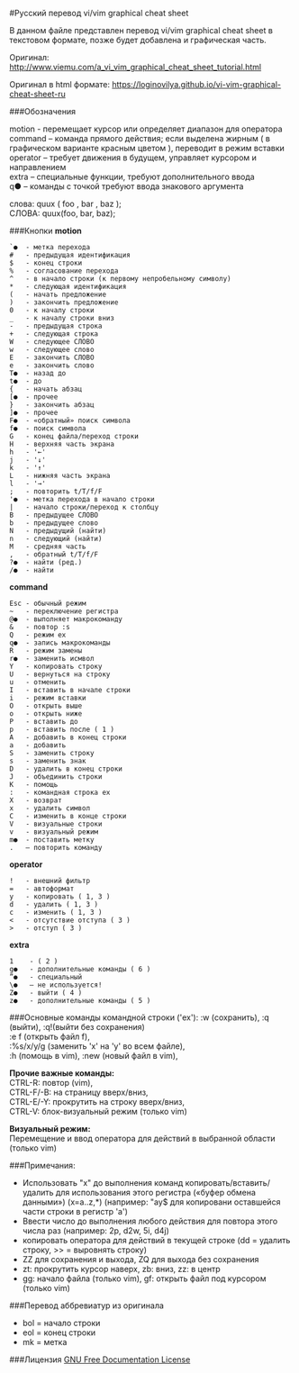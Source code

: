 #Русский перевод vi/vim graphical cheat sheet

В данном файле представлен перевод vi/vim graphical cheat sheet в текстовом формате, позже будет добавлена и графическая часть.

Оригинал: http://www.viemu.com/a_vi_vim_graphical_cheat_sheet_tutorial.html

Оригинал в html формате: https://loginovilya.github.io/vi-vim-graphical-cheat-sheet-ru

###Обозначения

motion - перемещает курсор или определяет диапазон для оператора  
command – команда прямого действия; если выделена жирным ( в графическом варианте красным цветом ), переводит в режим вставки  
operator  – требует движения в будущем, управляет курсором и направлением  
extra – специальные функции, требуют дополнительного ввода  
q● – команды с точкой требуют ввода знакового аргумента

слова: quux ( foo , bar , baz );  
СЛОВА: quux(foo, bar, baz);



###Кнопки
**motion**
```
`●  - метка перехода
#   - предыдущая идентификация
$   - конец строки
%   - согласование перехода
^   - в начало строки (к первому непробельному символу)
*   - следующая идентификация
(   - начать предложение
)   - закончить предложение
0   - к началу строки
_   - к началу строки вниз
-   - предыдущая строка
+   - следующая строка
W   - следующее СЛОВО
w   - следующее слово
E   - закончить СЛОВО
e   - закончить слово
T●  - назад до
t●  - до
{   - начать абзац
[●  - прочее
}   - закончить абзац
]●  - прочее
F●  - «обратный» поиск символа
f●  - поиск символа
G   - конец файла/переход строки
H   - верхняя часть экрана
h   - '←'
j   - '↓'
k   - '↑'
L   - нижняя часть экрана
l   - '→'
;   - повторить t/T/f/F
'●  - метка перехода в начало строки
|   - начало строки/переход к столбцу
B   - предыдущее СЛОВО
b   - предыдущее слово
N   - предыдущий (найти)
n   - следующий (найти)
M   - средняя часть 
,   - обратный t/T/f/F
?●  - найти (ред.)
/●  - найти
```
**command**
```
Esc - обычный режим
~   - переключение регистра
@●  - выполняет макрокоманду
&   - повтор :s
Q   - режим ex
q●  - запись макрокоманды
R   - режим замены
r●  - заменить исмвол
Y   - копировать строку
U   - вернуться на строку
u   - отменить
I   - вставить в начале строки
i   - режим вставки
O   - открыть выше
o   - открыть ниже
P   - вставить до
p   - вставить после ( 1 )
A   - добавить в конец строки
a   - добавить
S   - заменить строку
s   - заменить знак
D   - удалить в конец строки
J   - объединить строки
K   - помощь
:   - командная строка ex
X   - возврат
x   - удалить символ
C   - изменить в конце строки
V   - визуальные строки
v   - визуальный режим
m●  - поставить метку
.   – повторить команду
```
**operator**
```
!   - внешний фильтр
=   - автоформат
y   - копировать ( 1, 3 )
d   - удалить ( 1, 3 )
c   - изменить ( 1, 3 )
<   - отсутствие отступа ( 3 )
>   - отступ ( 3 )
```
**extra**
```
1    - ( 2 )
g●   - дополнительные команды ( 6 )
”●   - специальный 
\●   – не используется!
Z●   - выйти ( 4 )
z●   - дополнительные команды ( 5 )
```

###Основные команды командной строки ('ex'):
:w (сохранить), :q (выйти), :q!(выйти без сохранения)  
:e f (открыть файл f),  
:%s/x/y/g (заменить 'x' на 'y' во всем файле),  
:h (помощь в vim), :new (новый файл в vim),  

**Прочие важные команды:**  
CTRL-R: повтор (vim),  
CTRL-F/-B: на страницу вверх/вниз,  
CTRL-E/-Y: прокрутить на строку вверх/вниз,  
CTRL-V: блок-визуальный режим (только vim)  

**Визуальный режим:**  
Перемещение и ввод оператора для действий в выбранной области (только vim)


###Примечания:

 - Использовать "x" до выполнения команд копировать/вставить/удалить для использования этого регистра («буфер обмена данными») (x=a..z,*) (например: "ay$ для копировани оставшейся части строки в регистр 'a')
 - Ввести число до выполнения любого действия для повтора этого
    числа раз  (например: 2p, d2w, 5i, d4j)
 - копировать оператора для действий в текущей строке (dd =
    удалить строку, >> = выровнять строку)
 - ZZ для сохранения и выхода, ZQ для выхода без сохранения
 - zt: прокрутить курсор наверх, zb: вниз, zz: в центр
 - gg: начало файла (только vim), gf: открыть файл под курсором (только vim)

###Перевод аббревиатур из оригинала 

 - bol = начало строки
 - eol = конец строки
 - mk = метка

###Лицензия
[GNU Free Documentation License](https://en.wikipedia.org/wiki/GNU_FDL)
